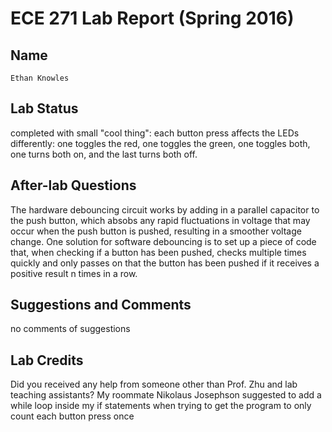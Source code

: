 ECE 271 Lab Report (Spring 2016)
=============

Name
-----------
```
Ethan Knowles
```

Lab Status
-------
completed with small "cool thing": each button press affects the LEDs differently: one toggles the red, one toggles the green, one toggles both,
one turns both on, and the last turns both off.

After-lab Questions
-------
The hardware debouncing circuit works by adding in a parallel capacitor to the push button, which absobs any rapid fluctuations in voltage
that may occur when the push button is pushed, resulting in a smoother voltage change.
One solution for software debouncing is to set up a piece of code that, when checking if a button has been pushed, checks multiple times
quickly and only passes on that the button has been pushed if it receives a positive result n times in a row.

Suggestions and Comments
-------

no comments of suggestions


Lab Credits
-------
Did you received any help from someone other than Prof. Zhu and lab teaching assistants?
My roommate Nikolaus Josephson suggested to add a while loop inside my if statements when trying to get the program to only count each button press once
